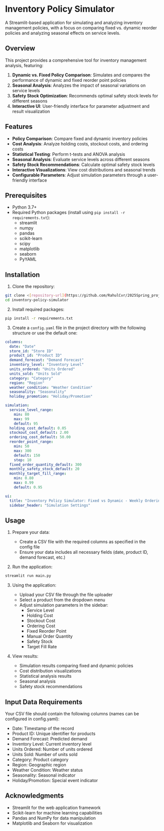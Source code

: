 # Inventory Policy Simulator

A Streamlit-based application for simulating and analyzing inventory management policies, with a focus on comparing fixed vs. dynamic reorder policies and analyzing seasonal effects on service levels.

## Overview

This project provides a comprehensive tool for inventory management analysis, featuring:

1. **Dynamic vs. Fixed Policy Comparison**: Simulates and compares the performance of dynamic and fixed reorder point policies
2. **Seasonal Analysis**: Analyzes the impact of seasonal variations on service levels
3. **Safety Stock Optimization**: Recommends optimal safety stock levels for different seasons
4. **Interactive UI**: User-friendly interface for parameter adjustment and result visualization

## Features

- **Policy Comparison**: Compare fixed and dynamic inventory policies
- **Cost Analysis**: Analyze holding costs, stockout costs, and ordering costs
- **Statistical Testing**: Perform t-tests and ANOVA analysis
- **Seasonal Analysis**: Evaluate service levels across different seasons
- **Safety Stock Recommendations**: Calculate optimal safety stock levels
- **Interactive Visualizations**: View cost distributions and seasonal trends
- **Configurable Parameters**: Adjust simulation parameters through a user-friendly interface

## Prerequisites

- Python 3.7+
- Required Python packages (install using `pip install -r requirements.txt`):
  - streamlit
  - numpy
  - pandas
  - scikit-learn
  - scipy
  - matplotlib
  - seaborn
  - PyYAML

## Installation

1. Clone the repository:
```bash
git clone <[repository-url](https://github.com/RahulCvr/2025Spring_projects)>
cd inventory-policy-simulator
```

2. Install required packages:
```bash
pip install -r requirements.txt
```

3. Create a `config.yaml` file in the project directory with the following structure or use the default one:
```yaml
columns:
  date: "Date"
  store_id: "Store ID"
  product_id: "Product ID"
  demand_forecast: "Demand Forecast"
  inventory_level: "Inventory Level"
  units_ordered: "Units Ordered"
  units_sold: "Units Sold"
  category: "Category"
  region: "Region"
  weather_condition: "Weather Condition"
  seasonality: "Seasonality"
  holiday_promotion: "Holiday/Promotion"

simulation:
  service_level_range:
    min: 80
    max: 99
    default: 95
  holding_cost_default: 0.05
  stockout_cost_default: 2.00
  ordering_cost_default: 50.00
  reorder_point_range:
    min: 50
    max: 300
    default: 150
    step: 10
  fixed_order_quantity_default: 300
  monthly_safety_stock_default: 20
  monthly_target_fill_range:
    min: 0.80
    max: 0.99
    default: 0.95

ui:
  title: "Inventory Policy Simulator: Fixed vs Dynamic - Weekly Ordering"
  sidebar_header: "Simulation Settings"
```

## Usage

1. Prepare your data:
   - Create a CSV file with the required columns as specified in the config file
   - Ensure your data includes all necessary fields (date, product ID, demand forecast, etc.)

2. Run the application:
```bash
streamlit run main.py
```

3. Using the application:
   - Upload your CSV file through the file uploader
   - Select a product from the dropdown menu
   - Adjust simulation parameters in the sidebar:
     - Service Level
     - Holding Cost
     - Stockout Cost
     - Ordering Cost
     - Fixed Reorder Point
     - Manual Order Quantity
     - Safety Stock
     - Target Fill Rate

4. View results:
   - Simulation results comparing fixed and dynamic policies
   - Cost distribution visualizations
   - Statistical analysis results
   - Seasonal analysis
   - Safety stock recommendations

## Input Data Requirements

Your CSV file should contain the following columns (names can be configured in config.yaml):
- Date: Timestamp of the record
- Product ID: Unique identifier for products
- Demand Forecast: Predicted demand
- Inventory Level: Current inventory level
- Units Ordered: Number of units ordered
- Units Sold: Number of units sold
- Category: Product category
- Region: Geographic region
- Weather Condition: Weather status
- Seasonality: Seasonal indicator
- Holiday/Promotion: Special event indicator


## Acknowledgments

- Streamlit for the web application framework
- Scikit-learn for machine learning capabilities
- Pandas and NumPy for data manipulation
- Matplotlib and Seaborn for visualization 
